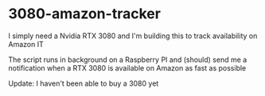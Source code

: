 # 3080-amazon-tracker
I simply need a Nvidia RTX 3080 and I'm building this to track availability on Amazon IT

The script runs in background on a Raspberry PI and (should) send me a notification when a RTX 3080 is available on Amazon as fast as possible

Update: I haven't been able to buy a 3080 yet
